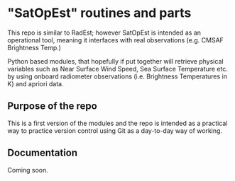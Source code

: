 

# "SatOpEst" routines and parts

This repo is similar to RadEst; however SatOpEst is intended as an operational
tool, meaning it interfaces with real observations (e.g. CMSAF Brightness Temp.)


Python based modules, that hopefully if put together will retrieve 
physical variables such as Near Surface Wind Speed, Sea Surface Temperature
etc. by using onboard radiometer observations (i.e. Brightness Temperatures in K)
and apriori data.

## Purpose of the repo

This is a first version of the modules and the repo is intended as a practical
way to practice version control using Git as a day-to-day way of working.


## Documentation

Coming soon.












